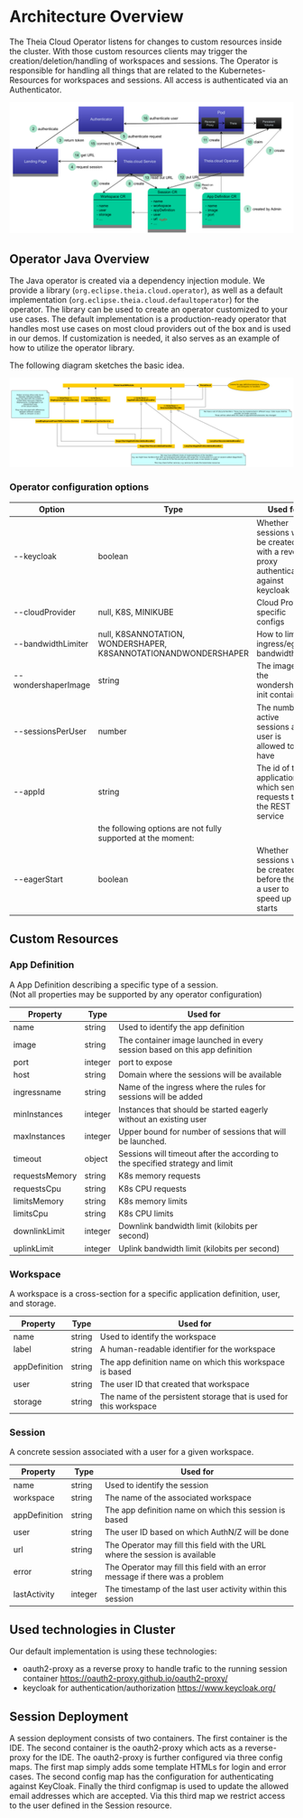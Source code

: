 # Architecture Overview

The Theia Cloud Operator listens for changes to custom resources inside the cluster. With those custom resources clients may trigger the creation/deletion/handling of workspaces and sessions. The Operator is responsible for handling all things that are related to the Kubernetes-Resources for workspaces and sessions. All access is authenticated via an Authenticator.

![Theia Cloud Diagram](theiacloud.png "Theia Cloud")

## Operator Java Overview

The Java operator is created via a dependency injection module.
We provide a library (`org.eclipse.theia.cloud.operator`), as well as a default implementation (`org.eclipse.theia.cloud.defaultoperator`) for the operator.
The library can be used to create an operator customized to your use cases.
The default implementation is a production-ready operator that handles most use cases on most cloud providers out of the box and is used in our demos.
If customization is needed, it also serves as an example of how to utilize the operator library.

The following diagram sketches the basic idea.

![Operator Diagram](operator.png "Operator")

### Operator configuration options

|Option|Type|Used for|
|---|---|---|
|--keycloak|boolean|Whether sessions will be created with a reverse proxy authenticating against keycloak|
|--cloudProvider|null, K8S, MINIKUBE|Cloud Provider specific configs|
|--bandwidthLimiter|null, K8SANNOTATION, WONDERSHAPER, K8SANNOTATIONANDWONDERSHAPER|How to limit ingress/egress bandwidth|
|--wondershaperImage|string|The image of the wondershaper init container|
|--sessionsPerUser|number|The number of active sessions a user is allowed to have|
|--appId|string|The id of the application which sends requests to the REST service|
||the following options are not fully supported at the moment:|
|--eagerStart|boolean|Whether sessions will be created before there is a user to speed up starts|

## Custom Resources

### App Definition

A App Definition describing a specific type of a session.\
(Not all properties may be supported by any operator configuration)

|Property|Type|Used for|
|---|---|---|
|name|string|Used to identify the app definition|
|image|string|The container image launched in every session based on this app definition|
|port|integer|port to expose|
|host|string|Domain where the sessions will be available|
|ingressname|string|Name of the ingress where the rules for sessions will be added|
|minInstances|integer|Instances that should be started eagerly without an existing user|
|maxInstances|integer|Upper bound for number of sessions that will be launched.|
|timeout|object|Sessions will timeout after the according to the specified strategy and limit|
|requestsMemory|string|K8s memory requests|
|requestsCpu|string|K8s CPU requests|
|limitsMemory|string|K8s memory limits|
|limitsCpu|string|K8s CPU limits|
|downlinkLimit|integer|Downlink bandwidth limit (kilobits per second)|
|uplinkLimit|integer|Uplink bandwidth limit (kilobits per second)|

### Workspace

A workspace is a cross-section for a specific application definition, user, and storage.

|Property|Type|Used for|
|---|---|---|
|name|string|Used to identify the workspace|
|label|string|A human-readable identifier for the workspace|
|appDefinition|string|The app definition name on which this workspace is based|
|user|string|The user ID that created that workspace|
|storage|string|The name of the persistent storage that is used for this workspace|

### Session

A concrete session associated with a user for a given workspace.

|Property|Type|Used for|
|---|---|---|
|name|string|Used to identify the session|
|workspace|string|The name of the associated workspace|
|appDefinition|string|The app definition name on which this session is based|
|user|string|The user ID based on which AuthN/Z will be done|
|url|string|The Operator may fill this field with the URL where the session is available|
|error|string|The Operator may fill this field with an error message if there was a problem|
|lastActivity|integer|The timestamp of the last user activity within this session|

## Used technologies in Cluster

Our default implementation is using these technologies:

* oauth2-proxy as a reverse proxy to handle trafic to the running session container <https://oauth2-proxy.github.io/oauth2-proxy/>
* keycloak for authentication/authorization <https://www.keycloak.org/>

## Session Deployment

A session deployment consists of two containers. The first container is the IDE. The second container is the oauth2-proxy which acts as a reverse-proxy for the IDE. The oauth2-proxy is further configured via three config maps. The first map simply adds some template HTMLs for login and error cases. The second config map has the configuration for authenticating against KeyCloak. Finally the third configmap is used to update the allowed email addresses which are accepted. Via this third map we restrict access to the user defined in the Session resource.
